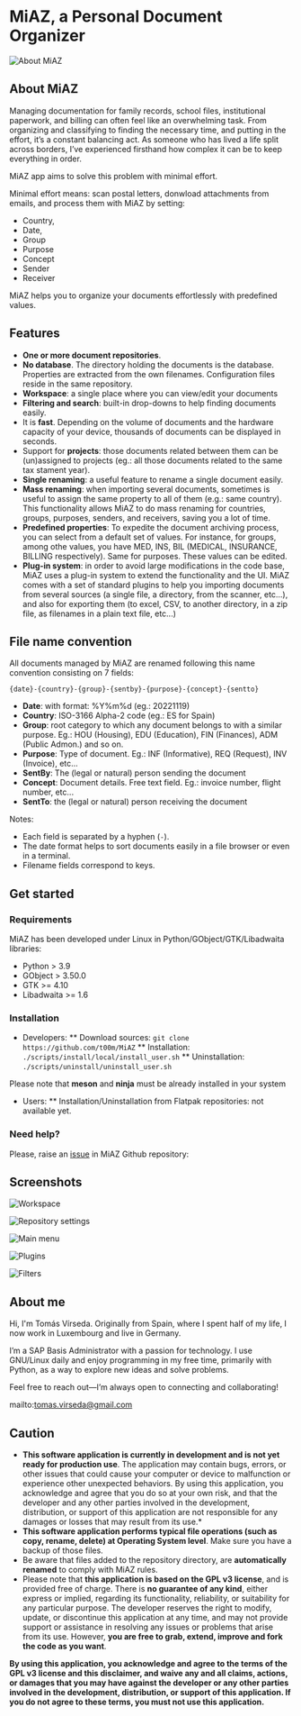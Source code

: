 # MiAZ, a Personal Document Organizer

![About MiAZ](data/mkt/miaz-about.png)

## About MiAZ

Managing documentation for family records, school files, institutional paperwork, and billing can often feel like an overwhelming task.
From organizing and classifying to finding the necessary time, and putting in the effort, it’s a constant balancing act.
As someone who has lived a life split across borders, I’ve experienced firsthand how complex it can be to keep everything in order.

MiAZ app aims to solve this problem with minimal effort.

Minimal effort means: scan postal letters, donwload attachments from emails, and process them with MiAZ by setting:

- Country,
- Date,
- Group
- Purpose
- Concept
- Sender
- Receiver

MiAZ helps you to organize your documents effortlessly with predefined values.

## Features

* **One or more document repositories**.
* **No database**. The directory holding the documents is the database. Properties are extracted from the own filenames. Configuration files reside in the same repository.
* **Workspace**: a single place where you can view/edit your documents
* **Filtering and search**: built-in drop-downs to help finding documents easily.
* It is **fast**. Depending on the volume of documents and the hardware capacity of your device, thousands of documents can be displayed in seconds.
* Support for **projects**: those documents related between them can be (un)assigned to projects (eg.: all those documents related to the same tax stament year).
* **Single renaming**: a useful feature to rename a single document easily.
* **Mass renaming**: when importing several documents, sometimes is useful to assign the same property to all of them (e.g.: same country). This functionality allows MiAZ to do mass renaming for countries, groups, purposes, senders, and receivers, saving you a lot of time.
* **Predefined properties**: To expedite the document archiving process, you can select from a default set of values. For instance, for groups, among othe values, you have MED, INS, BIL (MEDICAL, INSURANCE, BILLING respectively). Same for purposes. These values can be edited.
* **Plug-in system**: in order to avoid large modifications in the code base, MiAZ uses a plug-in system to extend the functionality and the UI. MiAZ comes with a set of standard plugins to help you importing documents from several sources (a single file, a directory, from the scanner, etc...), and also for exporting them (to excel, CSV, to another directory, in a zip file, as filenames in a plain text file, etc...)


## File name convention

All documents managed by MiAZ are renamed following this name convention consisting on 7 fields:

`{date}-{country}-{group}-{sentby}-{purpose}-{concept}-{sentto}`

* **Date**: with format: %Y%m%d (eg.: 20221119)
* **Country**: ISO-3166 Alpha-2 code (eg.: ES for Spain)
* **Group**: root category to which any document belongs to with a similar purpose. Eg.: HOU (Housing), EDU (Education), FIN (Finances), ADM (Public Admon.) and so on.
* **Purpose**: Type of document. Eg.: INF (Informative), REQ (Request), INV (Invoice), etc...
* **SentBy**: The (legal or natural) person sending the document
* **Concept**: Document details. Free text field. Eg.: invoice number, flight number, etc...
* **SentTo**: the (legal or natural) person receiving the document

Notes:

* Each field is separated by a hyphen (`-`).
* The date format helps to sort documents easily in a file browser or even in a terminal.
* Filename fields correspond to keys.

## Get started

### Requirements

MiAZ has been developed under Linux in Python/GObject/GTK/Libadwaita libraries:
- Python > 3.9
- GObject > 3.50.0
- GTK >= 4.10
- Libadwaita >= 1.6



### Installation

* Developers:
** Download sources: `git clone https://github.com/t00m/MiAZ`
** Installation: `./scripts/install/local/install_user.sh`
** Uninstallation: `./scripts/uninstall/uninstall_user.sh`

Please note that **meson** and **ninja** must be already installed in your system

* Users:
** Installation/Uninstallation from Flatpak repositories: not available yet.


### Need help?

Please, raise an [issue](https://github.com/t00m/MiAZ/issues) in MiAZ Github repository:


## Screenshots

![Workspace](data/docs/screenshots/MiAZ-Worskpace.png)

![Repository settings](data/docs/screenshots/MiAZ-repository-settings.png)

![Main menu](data/docs/screenshots/MiAZ-Workspace-menu.png)

![Plugins](data/docs/screenshots/MiAZ-settings-plugins.png)

![Filters](data/docs/screenshots/MiAZ-Workspace-filters.png)




## About me

Hi, I'm Tomás Vírseda. Originally from Spain, where I spent half of my life, I now work in Luxembourg and live in Germany.

I’m a SAP Basis Administrator with a passion for technology. I use GNU/Linux daily and enjoy programming in my free time, primarily with Python, as a way to explore new ideas and solve problems.

Feel free to reach out—I’m always open to connecting and collaborating!

mailto:tomas.virseda@gmail.com


## Caution

* **This software application is currently in development and is not yet ready for production use**. The application may contain bugs, errors, or other issues that could cause your computer or device to malfunction or experience other unexpected behaviors. By using this application, you acknowledge and agree that you do so at your own risk, and that the developer and any other parties involved in the development, distribution, or support of this application are not responsible for any damages or losses that may result from its use.*
* **This software application performs typical file operations (such as copy, rename, delete) at Operating System level**. Make sure you have a backup of those files.
* Be aware that files added to the repository directory, are **automatically renamed** to comply with MiAZ rules.
* Please note that **this application is based on the GPL v3 license**, and is provided free of charge. There is **no guarantee of any kind**, either express or implied, regarding its functionality, reliability, or suitability for any particular purpose. The developer reserves the right to modify, update, or discontinue this application at any time, and may not provide support or assistance in resolving any issues or problems that arise from its use. However, **you are free to grab, extend, improve and fork the code as you want**.

**By using this application, you acknowledge and agree to the terms of the GPL v3 license and this disclaimer, and waive any and all claims, actions, or damages that you may have against the developer or any other parties involved in the development, distribution, or support of this application. If you do not agree to these terms, you must not use this application.**
